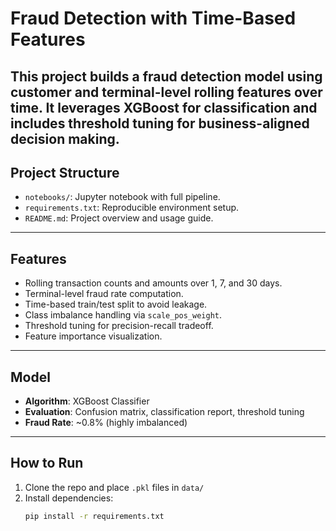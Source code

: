# Fraud Detection with Time-Based Features

This project builds a fraud detection model using customer and terminal-level rolling features over time. It leverages XGBoost for classification and includes threshold tuning for business-aligned decision making.
---
## Project Structure

- `notebooks/`: Jupyter notebook with full pipeline.
- `requirements.txt`: Reproducible environment setup.
- `README.md`: Project overview and usage guide.
---
## Features

- Rolling transaction counts and amounts over 1, 7, and 30 days.
- Terminal-level fraud rate computation.
- Time-based train/test split to avoid leakage.
- Class imbalance handling via `scale_pos_weight`.
- Threshold tuning for precision-recall tradeoff.
- Feature importance visualization.
---
## Model

- **Algorithm**: XGBoost Classifier
- **Evaluation**: Confusion matrix, classification report, threshold tuning
- **Fraud Rate**: ~0.8% (highly imbalanced)
---
## How to Run

1. Clone the repo and place `.pkl` files in `data/`
2. Install dependencies:
   ```bash
   pip install -r requirements.txt